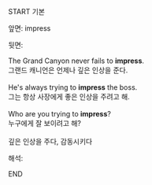 START
기본

앞면:
impress


뒷면:
<div>The Grand Canyon never fails to <strong>impress</strong>. </div><div><div>그랜드 캐니언은 언제나 깊은 인상을 준다.</div></div><br><div><div>He's always trying to <strong>impress</strong> the boss. </div><div><div>그는 항상 사장에게 좋은 인상을 주려고 해.</div></div></div><br><div>Who are you trying to <strong>impress</strong>? </div><div><div>누구에게 잘 보이려고 해?</div></div><br>깊은 인상을 주다, 감동시키다<br>


해석:

END